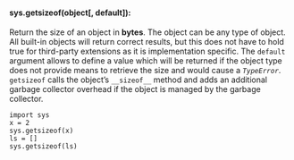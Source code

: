 #### sys.getsizeof(object[, default]):
Return the size of an object in __bytes__. The object can be any type of object. All built-in objects will return correct results, but this does not have to hold true for third-party extensions as it is implementation specific.
The `default` argument allows to define a value which will be returned if the object type does not provide means to retrieve the size and would cause a _`TypeError`_.
`getsizeof` calls the object’s `__sizeof__` method and adds an additional garbage collector overhead if the object is managed by the garbage collector.
```
import sys
x = 2
sys.getsizeof(x)
ls = []
sys.getsizeof(ls)
```

